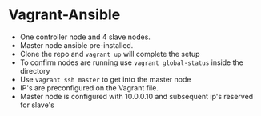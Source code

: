 # Vagrant-Ansible
* One controller node and 4 slave nodes.
* Master node ansible pre-installed. 
* Clone the repo and ```vagrant up``` will complete the setup
* To confirm nodes are running use ```vagrant global-status``` inside the directory 
* Use ```vagrant ssh master``` to get into the master node
* IP's are preconfigured on the Vagrant file. 
* Master node is configured with 10.0.0.10 and subsequent ip's reserved for slave's 
